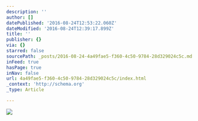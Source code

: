 ```yaml
---
description: ''
author: []
datePublished: '2016-08-24T12:53:22.060Z'
dateModified: '2016-08-24T12:39:17.899Z'
title: ''
publisher: {}
via: {}
starred: false
sourcePath: _posts/2016-08-24-4a49fae5-f360-4c50-9784-28d329024c5c.md
inFeed: true
hasPage: true
inNav: false
url: 4a49fae5-f360-4c50-9784-28d329024c5c/index.html
_context: 'http://schema.org'
_type: Article

---
```

![](https://the-grid-user-content.s3-us-west-2.amazonaws.com/cf41ce0a-05be-4ceb-9d20-a8c32187fbe1.png)